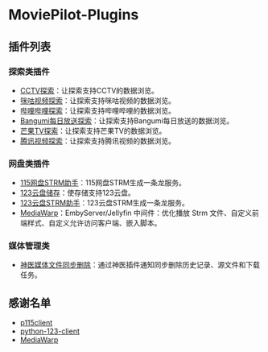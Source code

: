 # MoviePilot-Plugins

## 插件列表

### 探索类插件

- [CCTV探索](https://github.com/DDS-Derek/MoviePilot-Plugins/tree/main/plugins.v2/cctvdiscover)：让探索支持CCTV的数据浏览。
- [咪咕视频探索](https://github.com/DDS-Derek/MoviePilot-Plugins/tree/main/plugins.v2/migudiscover)：让探索支持咪咕视频的数据浏览。
- [哔哩哔哩探索](https://github.com/DDS-Derek/MoviePilot-Plugins/tree/main/plugins.v2/bilibilidiscover)：让探索支持哔哩哔哩的数据浏览。
- [Bangumi每日放送探索](https://github.com/DDS-Derek/MoviePilot-Plugins/tree/main/plugins.v2/bangumidailydiscover)：让探索支持Bangumi每日放送的数据浏览。
- [芒果TV探索](https://github.com/DDS-Derek/MoviePilot-Plugins/tree/main/plugins.v2/mangguodiscover)：让探索支持芒果TV的数据浏览。
- [腾讯视频探索](https://github.com/DDS-Derek/MoviePilot-Plugins/tree/main/plugins.v2/tencentvideodiscover)：让探索支持腾讯视频的数据浏览。

### 网盘类插件

- [115网盘STRM助手](https://github.com/DDS-Derek/MoviePilot-Plugins/tree/main/plugins.v2/p115strmhelper)：115网盘STRM生成一条龙服务。
- [123云盘储存](https://github.com/DDS-Derek/MoviePilot-Plugins/tree/main/plugins.v2/p123disk)：使存储支持123云盘。
- [123云盘STRM助手](https://github.com/DDS-Derek/MoviePilot-Plugins/tree/main/plugins.v2/p123strmhelper)：123云盘STRM生成一条龙服务。
- [MediaWarp](https://github.com/DDS-Derek/MoviePilot-Plugins/tree/main/plugins.v2/mediawarp)：EmbyServer/Jellyfin 中间件：优化播放 Strm 文件、自定义前端样式、自定义允许访问客户端、嵌入脚本。

### 媒体管理类

- [神医媒体文件同步删除](https://github.com/DDS-Derek/MoviePilot-Plugins/tree/main/plugins.v2/samediasyncdel)：通过神医插件通知同步删除历史记录、源文件和下载任务。

## 感谢名单

- [p115client](https://github.com/ChenyangGao/p115client)
- [python-123-client](https://github.com/ChenyangGao/web-mount-packs/tree/main/python-123-client)
- [MediaWarp](https://github.com/Akimio521/MediaWarp)
